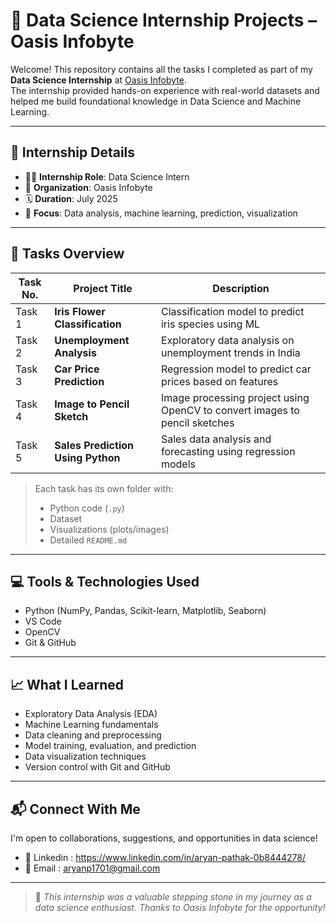 # 🌟 Data Science Internship Projects – Oasis Infobyte

Welcome! This repository contains all the tasks I completed as part of my **Data Science Internship** at [Oasis Infobyte](https://oasisinfobyte.com/).  
The internship provided hands-on experience with real-world datasets and helped me build foundational knowledge in Data Science and Machine Learning.

---

## 📌 Internship Details

- 🧑‍🎓 **Internship Role**: Data Science Intern  
- 🏢 **Organization**: Oasis Infobyte  
- 🗓️ **Duration**: July 2025  
- 🧠 **Focus**: Data analysis, machine learning, prediction, visualization

---

## 📁 Tasks Overview

| Task No. | Project Title                         | Description |
|----------|---------------------------------------|-------------|
| Task 1   | **Iris Flower Classification**        | Classification model to predict iris species using ML |
| Task 2   | **Unemployment Analysis**             | Exploratory data analysis on unemployment trends in India |
| Task 3   | **Car Price Prediction**              | Regression model to predict car prices based on features |
| Task 4   | **Image to Pencil Sketch**            | Image processing project using OpenCV to convert images to pencil sketches |
| Task 5   | **Sales Prediction Using Python**     | Sales data analysis and forecasting using regression models |

> Each task has its own folder with:
> - Python code (`.py`)
> - Dataset 
> - Visualizations (plots/images)
> - Detailed `README.md`

---

## 💻 Tools & Technologies Used

- Python (NumPy, Pandas, Scikit-learn, Matplotlib, Seaborn)
- VS Code
- OpenCV
- Git & GitHub

---

## 📈 What I Learned

- Exploratory Data Analysis (EDA)
- Machine Learning fundamentals
- Data cleaning and preprocessing
- Model training, evaluation, and prediction
- Data visualization techniques
- Version control with Git and GitHub

---

## 📬 Connect With Me

I'm open to collaborations, suggestions, and opportunities in data science!

- 💼 Linkedin : https://www.linkedin.com/in/aryan-pathak-0b8444278/
- 📧 Email : aryanp1701@gmail.com


---

> 🌱 *This internship was a valuable stepping stone in my journey as a data science enthusiast. Thanks to Oasis Infobyte for the opportunity!*


